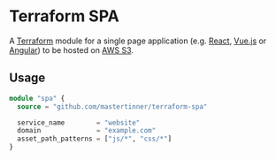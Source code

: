 # Terraform SPA

A [Terraform](https://www.terraform.io/) module for a single page application (e.g. [React](https://reactjs.org/), [Vue.js](https://vuejs.org/) or [Angular](https://angular.io/)) to be hosted on [AWS S3](https://aws.amazon.com/s3/).

## Usage

```terraform
module "spa" {
  source = "github.com/mastertinner/terraform-spa"

  service_name        = "website"
  domain              = "example.com"
  asset_path_patterns = ["js/*", "css/*"]
}
```
